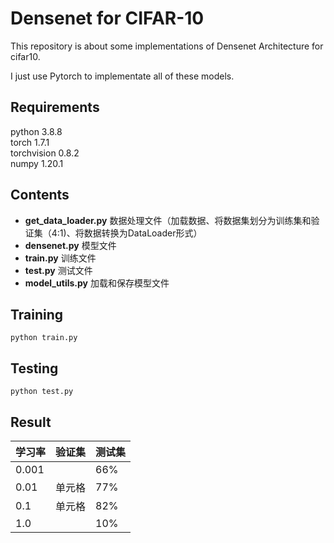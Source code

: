 # Densenet for CIFAR-10
This repository is about some implementations of Densenet Architecture for cifar10.  
  
I just use Pytorch to implementate all of these models.  
  
## Requirements
python        3.8.8  
torch         1.7.1  
torchvision   0.8.2  
numpy         1.20.1  
  
## Contents
- **get_data_loader.py** 数据处理文件（加载数据、将数据集划分为训练集和验证集（4:1)、将数据转换为DataLoader形式）
- **densenet.py** 模型文件
- **train.py** 训练文件
- **test.py** 测试文件
- **model_utils.py** 加载和保存模型文件
  
## Training
  `python train.py`  
    
## Testing
  `python test.py`  
  
## Result
| 学习率 | 验证集 | 测试集 |
|  ---- | ----  | ----  |
| 0.001 |  | 66% |
| 0.01  | 单元格 | 77% |
| 0.1   |单元格 | 82% |
| 1.0   |      |10%  |
